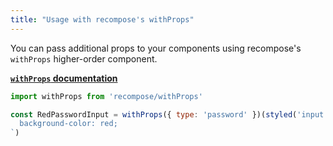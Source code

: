 ```yaml
---
title: "Usage with recompose's withProps"
---
```


You can pass additional props to your components using recompose's `withProps`
higher-order component.

**[`withProps` documentation](https://github.com/acdlite/recompose/blob/master/docs/API.md#withprops)**

```js
import withProps from 'recompose/withProps'

const RedPasswordInput = withProps({ type: 'password' })(styled('input')`
  background-color: red;
`)
```

